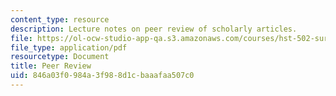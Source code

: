```yaml
---
content_type: resource
description: Lecture notes on peer review of scholarly articles.
file: https://ol-ocw-studio-app-qa.s3.amazonaws.com/courses/hst-502-survival-skills-for-researchers-the-responsible-conduct-of-research-spring-2003/846a03f0984a3f988d1cbaaafaa507c0_7handoutpeerreview.pdf
file_type: application/pdf
resourcetype: Document
title: Peer Review
uid: 846a03f0-984a-3f98-8d1c-baaafaa507c0
---
```

